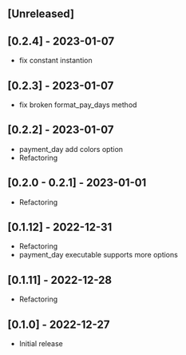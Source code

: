 ## [Unreleased]

## [0.2.4] - 2023-01-07

- fix constant instantion

## [0.2.3] - 2023-01-07

- fix broken format_pay_days method

## [0.2.2] - 2023-01-07

- payment_day add colors option
- Refactoring

## [0.2.0 - 0.2.1] - 2023-01-01

- Refactoring

## [0.1.12] - 2022-12-31

- Refactoring
- payment_day executable supports more options

## [0.1.11] - 2022-12-28

- Refactoring

## [0.1.0] - 2022-12-27

- Initial release
